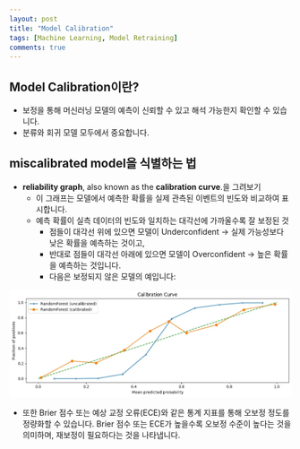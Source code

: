 ```yaml
---
layout: post
title: "Model Calibration"
tags: [Machine Learning, Model Retraining]
comments: true
---
```


## Model Calibration이란?
- 보정을 통해 머신러닝 모델의 예측이 신뢰할 수 있고 해석 가능한지 확인할 수 있습니다.
- 분류와 회귀 모델 모두에서 중요합니다.

## miscalibrated model을 식별하는 법

- **reliability graph**, also known as the **calibration curve**.을 그려보기
    - 이 그래프는 모델에서 예측한 확률을 실제 관측된 이벤트의 빈도와 비교하여 표시합니다.
    - 예측 확률이 실측 데이터의 빈도와 일치하는 대각선에 가까울수록 잘 보정된 것
        - 점들이 대각선 위에 있으면 모델이 Underconfident → 실제 가능성보다 낮은 확률을 예측하는 것이고,
        - 반대로 점들이 대각선 아래에 있으면 모델이 Overconfident → 높은 확률을 예측하는 것입니다.
        - 다음은 보정되지 않은 모델의 예입니다:


![Miscalibrated Model Example](/images/calibration.png)

- 또한 Brier 점수 또는 예상 교정 오류(ECE)와 같은 통계 지표를 통해 오보정 정도를 정량화할 수 있습니다. Brier 점수 또는 ECE가 높을수록 오보정 수준이 높다는 것을 의미하며, 재보정이 필요하다는 것을 나타냅니다.
